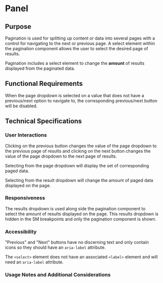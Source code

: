 # Panel

## Purpose

Pagination is used for splitting up content or data into several pages with a control for navigating to the next or previous page. A select element within the pagination component allows the user to select the desired page of results. 

Pagination includes a select element to change the **amount** of results displayed from the paginated data. 

## Functional Requirements

When the page dropdown is selected on a value that does not have a previous/next option to navigate to, the corresponding previous/next button will be disabled. 

## Technical Specifications


### User Interactions

Clicking on the previous button changes the value of the page dropdown to the previous page of results and clicking on the next button changes the value of the page dropdown to the next page of results. 

Selecting from the page dropdown will display the set of corresponding paged data.

Selecting from the result dropdown will change the amount of paged data displayed on the page. 

### Responsiveness

The results dropdown is used along side the pagination component to select the amount of results displayed on the page. This results dropdown is hidden in the SM breakpoints and only the pagination component is shown.


### Accessibility

"Previous" and "Next" buttons have no discerning text and only contain icons so they should have an `aria-label` attribute.

The `<select>` element does not have an associated `<label>` element and will need an `aria-label` attribute.

### Usage Notes and Additional Considerations
